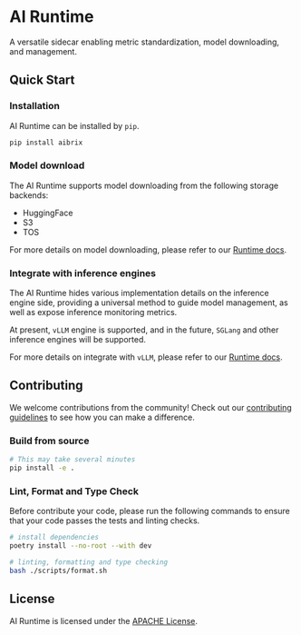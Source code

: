 # AI Runtime
A versatile sidecar enabling metric standardization, model downloading, and management.

## Quick Start
### Installation
AI Runtime can be installed by `pip`.

```sh
pip install aibrix
```

### Model download
The AI Runtime supports model downloading from the following storage backends:
* HuggingFace
* S3
* TOS

For more details on model downloading, please refer to our [Runtime docs](https://github.com/vllm-project/aibrix/blob/main/docs/source/features/runtime.rst#model-downloading).

### Integrate with inference engines
The AI Runtime hides various implementation details on the inference engine side, providing a universal method to guide model management, as well as expose inference monitoring metrics.

At present, `vLLM` engine is supported, and in the future, `SGLang` and other inference engines will be supported.

For more details on integrate with `vLLM`, please refer to our [Runtime docs](https://github.com/vllm-project/aibrix/blob/main/docs/source/features/runtime.rst#metric-standardization).

## Contributing
We welcome contributions from the community! Check out our [contributing guidelines](https://github.com/vllm-project/aibrix/blob/main/CONTRIBUTING.md) to see how you can make a difference.

### Build from source

```bash
# This may take several minutes
pip install -e .
```

### Lint, Format and Type Check

Before contribute your code, please run the following commands to ensure that your code passes the tests and linting checks.

```bash
# install dependencies
poetry install --no-root --with dev

# linting, formatting and type checking
bash ./scripts/format.sh
```

## License

AI Runtime is licensed under the [APACHE License](https://github.com/vllm-project/aibrix/LICENSE.md).